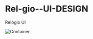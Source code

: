 # Rel-gio--UI-DESIGN
Relógio UI


![Container](https://github.com/AndersonJean/Rel-gio--UI-DESIGN/blob/master/readm.png)
